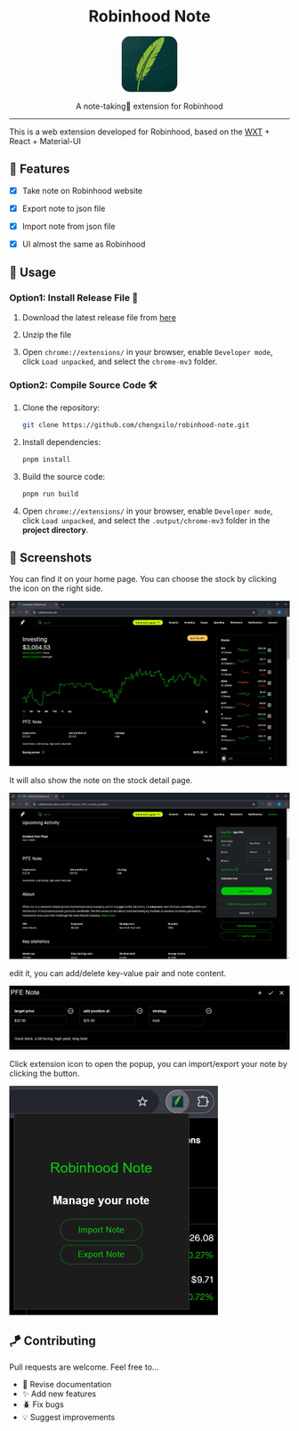 <div align="center">
    <h1>Robinhood Note</h1>
    <img style="width: 100px; border-radius: 15%" src="assets/robinhood note.png" alt="Robinhood Logo" />
    <p>A note-taking📗 extension for Robinhood
</p>
</div>

---

This is a web extension developed for Robinhood, based on the [WXT](https://wxt.dev/) + React + Material-UI

## 🎉 Features

- [x] Take note on Robinhood website
- [x] Export note to json file
- [x] Import note from json file
- [x] UI almost the same as Robinhood




## 🤺 Usage

### Option1: Install Release File 🍰

1. Download the latest release file from [here](https://github.com/chengxilo/robinhood-note/releases/download/v0.0.1/robinhood-note-chrome-mv3.zip)

2. Unzip the file

3. Open `chrome://extensions/` in your browser, enable `Developer mode`, click `Load unpacked`,
   and select the `chrome-mv3` folder.

### Option2: Compile Source Code 🛠️

1. Clone the repository:
    ```bash
    git clone https://github.com/chengxilo/robinhood-note.git
    ```

2. Install dependencies:
    ```bash
    pnpm install
    ```

3. Build the source code:
    ```bash
    pnpm run build
    ```
   
4. Open `chrome://extensions/` in your browser, enable `Developer mode`, click `Load unpacked`, 
and select the `.output/chrome-mv3` folder in the **project directory**.



## 🧩 Screenshots

You can find it on your home page. You can choose the stock by clicking the icon on the right side.

![img.png](img.png)

It will also show the note on the stock detail page.

![img_2.png](docs/img_2.png)

edit it, you can add/delete key-value pair and note content.

![img_1.png](docs/img_1.png)

Click extension icon to open the popup, you can import/export your note by clicking the button.

![img_1.png](docs/img_4.png)


## 🪁 Contributing

Pull requests are welcome. Feel free to...

- 📄 Revise documentation
- ✨ Add new features
- 🪲 Fix bugs
- 💡 Suggest improvements